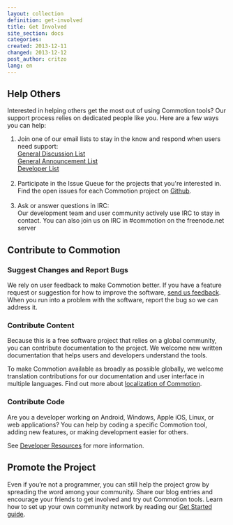 ```yaml
---
layout: collection
definition: get-involved
title: Get Involved
site_section: docs
categories: 
created: 2013-12-11
changed: 2013-12-12
post_author: critzo
lang: en
---
```

<h2 id="help-others">Help Others</h2>

<p>Interested in helping others get the most out of using Commotion tools? Our support process relies on dedicated people like you. Here are a few ways you can help:</p>

<ol>
	<li>Join one of our email lists to stay in the know and respond when users need support:<br />
	<a href="http://lists.chambana.net/mailman/listinfo/commotion-discuss">General Discussion List</a><br />
	<a href="http://lists.chambana.net/mailman/listinfo/commotion-announce">General Announcement List</a><br />
	<a href="http://lists.chambana.net/mailman/listinfo/commotion-dev">Developer List</a><br />
	&nbsp;</li>
	<li>Participate in the Issue Queue for the projects that you're interested in. Find the open issues for each Commotion project on <a href="https://github.com/opentechinstitute">Github</a>.<br />
	&nbsp;</li>
	<li>Ask or answer questions in IRC:<br />
	Our development team and user community actively use IRC to stay in contact. You can also join us on IRC in #commotion on the freenode.net server</li>
</ol>

<h2 id="contribute">Contribute to Commotion</h2>
<h3>Suggest Changes and Report Bugs</h3>

<p>We rely on user feedback to make Commotion better. If you have a feature request or suggestion for how to improve the software, <a href="/contact">send us feedback</a>.<br />
When you run into a problem with the software, report the bug so we can address it.</p>

<h3>Contribute Content</h3>

<p>Because this is a free software project that relies on a global community, you can contribute documentation to the project. We welcome new written documentation that helps users and developers understand the tools.</p>

<p>To make Commotion available as broadly as possible globally, we welcome translation contributions for our documentation and user interface in multiple languages. Find out more about <a href="/docs/localization">localization of Commotion</a>.</p>

<h3>Contribute Code</h3>

<p>Are you a developer working on Android, Windows, Apple iOS, Linux, or web applications? You can help by coding a specific Commotion tool, adding new features, or making development easier for others.</p>

<p>See <a href="/developer/resources">Developer Resources</a> for more information.</p>

<h2 id="promote">Promote the Project</h2>

<p>Even if you’re not a programmer, you can still help the project grow by spreading the word among your community. Share our blog entries and encourage your friends to get involved and try out Commotion tools. Learn how to set up your own community network by reading our <a href="/docs/get-started">Get Started guide</a>.</p>
 
